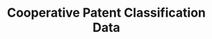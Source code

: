 ---
layout: default
bigquery: https://console.cloud.google.com/bigquery?p=patents-public-data&d=cpc&page=dataset
citation: '“Cooperative Patent Classification” by the EPO and USPTO, for public use. '
contributors: EPO, USPTO
cost: None
description: Cooperative Patent Classification Data contains the scheme and definitions
  of the Cooperative Patent Classification system for classifying patent documents.
  The CPC is the result of a partnership between the EPO and the USPTO in their joint
  effort to develop a common, internationally compatible classification system for
  technical documents, in particular patent publications, which will be used by both
  offices in the patent granting process
documentation: https://www.cooperativepatentclassification.org/cpcSchemeAndDefinitions
last_edit: 04/05/2022, 09:32:26
location: https://www.cooperativepatentclassification.org/index
maintained_by: USPTO, EPO
schema_fields:
- symbol
- parents
- synonyms
- childGroups
- applicationReferences
- level
- residual_references
- ipc_concordant
- titlePart
- titleFull
- informativeReferences
- limiting_references
- breakdownCode
- notAllocatable
- residualReferences
- dateRevised
- status
- glossary
- date_revised
- not_allocatable
- definition
- informative_references
- breakdown_code
- additional_only
- sizeCache
- title_part
- title_full
- application_references
- ipcConcordant
- children
- child_groups
- limitingReferences
shortname: cooperative_patent_classification
tags:
- patents
- science
title: Cooperative Patent Classification Data
uuid: 984374a7-16e9-4b35-9445-458daceb01bf
---